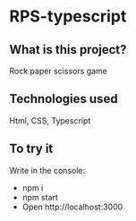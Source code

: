 # RPS-typescript
## What is this project?

Rock paper scissors game

## Technologies used

Html, CSS, Typescript

## To try it

Write in the console:
- npm i
- npm start
- Open http://localhost:3000
